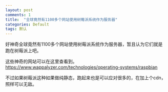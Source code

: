 ```yaml
---
layout: post
comments: 1
title:  "全球竟然有1100多个网站使用树莓派系统作为服务器"
categories: Default
tags: 默认
---
```



好神奇全球竟然有1100多个网站使用树莓派系统作为服务器，暂且认为它们就是跑在树莓派上吧。

这些神奇的网站可以在这里查看到。
https://www.wappalyzer.com/technologies/operating-systems/raspbian

不过如果树莓派这种如果做纯静态，跑起来也是可以应对很多的，在加上个cdn，照样可以无敌。



